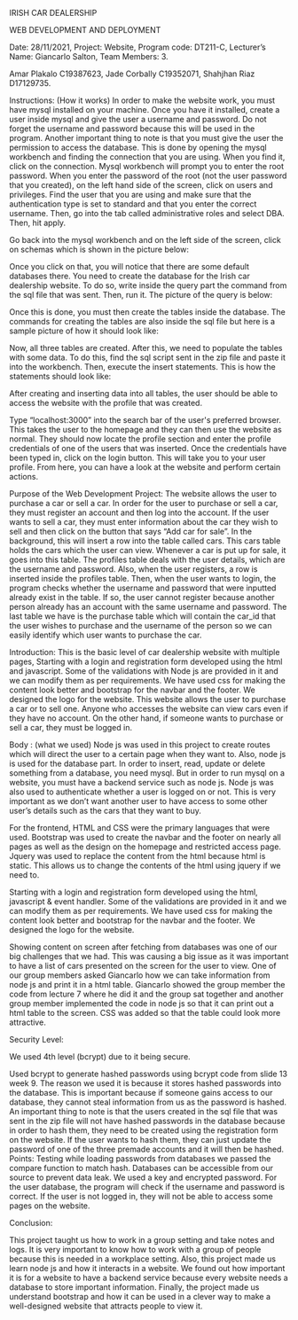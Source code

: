 IRISH CAR DEALERSHIP

WEB DEVELOPMENT AND DEPLOYMENT

Date:					        	28/11/2021,
Project: 				       	Website,
Program code:				  	DT211-C,
Lecturer’s Name:				Giancarlo Salton, 
Team Members:					  3.


Amar Plakalo					C19387623,
Jade Corbally					C19352071,
Shahjhan Riaz					D17129735.


Instructions: (How it works) 
In order to make the website work, you must have mysql installed on your machine. Once you have it installed, create a user inside mysql and give the user a username and password. Do not forget the username and password because this will be used in the program. Another important thing to note is that you must give the user the permission to access the database. This is done by opening the mysql workbench and finding the connection that you are using.
When you find it, click on the connection. Mysql workbench will prompt you to enter the root password. When you enter the password of the root (not the user password that you created), on the left hand side of the screen, click on users and privileges. Find the user that you are using and make sure that the authentication type is set to standard and that you enter the correct username. Then, go into the tab called administrative roles and select DBA. Then, hit apply.

Go back into the mysql workbench and on the left side of the screen, click on schemas which is shown in the picture below:


Once you click on that, you will notice that there are some default databases there. You need to create the database for the Irish car dealership website. To do so, write inside the query part the command from the sql file that was sent. Then, run it. The picture of the query is below:


Once this is done, you must then create the tables inside the database. The commands for creating the tables are also inside the sql file but here is a sample picture of how it should look like:


Now, all three tables are created. After this, we need to populate the tables with some data. To do this, find the sql script sent in the zip file and paste it into the workbench. Then, execute the insert statements. This is how the statements should look like:


After creating and inserting data into all tables, the user should be able to access the website with the profile that was created.

Type “localhost:3000” into the search bar of the user's preferred browser. This takes the user to the homepage and they can then use the website as normal. They should now locate the profile section and enter the profile credentials of one of the users that was inserted. Once the credentials have been typed in, click on the login button. This will take you to your user profile. From here, you can have a look at the website and perform certain actions.


Purpose of the Web Development Project:
The website allows the user to purchase a car or sell a car. In order for the user to purchase or sell a car, they must register an account and then log into the account. If the user wants to sell a car, they must enter information about the car they wish to sell and then click on the button that says “Add car for sale”. In the background, this will insert a row into the table called cars. This cars table holds the cars which the user can view. Whenever a car is put up for sale, it goes into this table. The profiles table deals with the user details, which are the username and password. Also, when the user registers, a row is inserted inside the profiles table. Then, when the user wants to login, the program checks whether the username and password that were inputted already exist in the table. If so, the user cannot register because another person already has an account with the same username and password. The last table we have is the purchase table which will contain the car_id that the user wishes to purchase and the username of the person so we can easily identify which user wants to purchase the car.

Introduction:
This is the basic level of car dealership website with multiple pages, 
Starting with a login and registration form developed using the html and javascript. 
Some of the validations with Node js are provided in it and we can modify them as per requirements. We have used css for making the content look better and bootstrap for the navbar and the footer. We designed the logo for the website. This website allows the user to purchase a car or to sell one. Anyone who accesses the website can view cars even if they have no account. On the other hand, if someone wants to purchase or sell a car, they must be logged in. 



Body : (what we used)
Node js was used in this project to create routes which will direct the user to a certain page when they want to. Also, node js is used for the database part. In order to insert, read, update or delete something from a database, you need mysql. But in order to run mysql on a website, you must have a backend service such as node js. Node js was also used to authenticate whether a user is logged on or not. This is very important as we don’t want another user to have access to some other user’s details such as the cars that they want to buy. 

For the frontend, HTML and CSS were the primary languages that were used. Bootstrap was used to create the navbar and the footer on nearly all pages as well as the design on the homepage and restricted access page. Jquery was used to replace the content from the html because html is static. This allows us to change the contents of the html using jquery if we need to.

Starting with a login and registration form developed using the html,  javascript & event handler. 
Some of the validations are provided in it and we can modify them as per requirements.
We have used css for making the content look better and bootstrap for the navbar and the footer. We designed the logo for the website.

Showing content on screen after fetching from databases was one of our big challenges that we had. This was causing a big issue as it was important to have a list of cars presented on the screen for the user to view. One of our group members asked Giancarlo how we can take information from node js and print it in a html table. Giancarlo showed the group member the code from lecture 7 where he did it and the group sat together and another group member implemented the code in node js so that it can print out a html table to the screen. CSS was added so that the table could look more attractive. 



Security Level:  

We used 4th level (bcrypt) due to it being secure.

Used bcrypt to generate hashed passwords using bcrypt code from slide 13 week 9.
The reason we used it is because it stores hashed passwords into the database. This is important because if someone gains access to our database, they cannot steal information from us as the password is hashed. An important thing to note is that the users created in the sql file that was sent in the zip file will not have hashed passwords in the database because in order to hash them, they need to be created using the registration form on the website. If the user wants to hash them, they can just update the password of one of the three premade accounts and it will then be hashed.
Points:
Testing while loading passwords from databases we passed the compare function to match hash. 
Databases can be accessible from our source to prevent data leak. We used a key and encrypted password.
For the user database, the program will check if the username and password is correct. If the user is not logged in, they will not be able to access some pages on the website.


Conclusion:

This project taught us how to work in a group setting and take notes and logs. It is very important to know how to work with a group of people because this is needed in a workplace setting. Also, this project made us learn node js and how it interacts in a website. We found out how important it is for a website to have a backend service because every website needs a database to store important information. Finally, the project made us understand bootstrap and how it can be used in a clever way to make a well-designed website that attracts people to view it.
